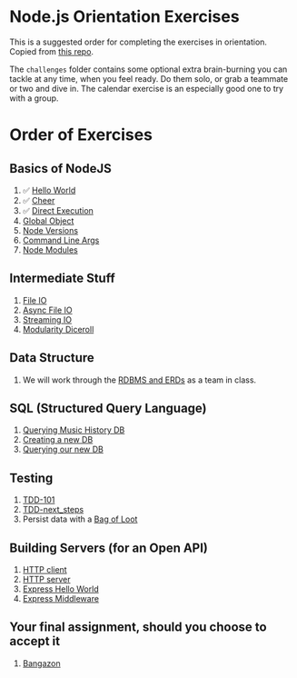 # Node.js Orientation Exercises

This is a suggested order for completing the exercises in orientation. Copied from [this repo](https://github.com/nashville-software-school/bangazon-corp/tree/master/orientation/resources).

The `challenges` folder contains some optional extra brain-burning you can tackle at any time, when you feel ready. Do them solo, or grab a teammate or two and dive in. The calendar exercise is an especially good one to try with a group.

# Order of Exercises

## Basics of NodeJS

1. :white_check_mark: [Hello World](00-helloWorld.js)
1. :white_check_mark: [Cheer](01-cheer.js)
1. :white_check_mark: [Direct Execution](02-directExec.js)
1. [Global Object](./03-global_object.md)
1. [Node Versions](./04-nodejs_versions.md)
1. [Command Line Args](./05-command_arguments.md)
1. [Node Modules](./06-third_party_modules.md)

## Intermediate Stuff
1. [File IO](./07-file_io.md)
1. [Async File IO](./08-async_file_io.md)
1. [Streaming IO](./09-streaminf-io.md)
1. [Modularity Diceroll](./14-modularity-diceroll.md)

## Data Structure
1. We will work through the [RDBMS and ERDs](./10-relational-database-ERD.md) as a team in class.

## SQL (Structured Query Language)
1. [Querying Music History DB](./11-sql_queries_01.md)
1. [Creating a new DB](./12-SQLite_create_db.md)
1. [Querying our new DB](./13-SQLite_create_db_02.md)

## Testing
1. [TDD-101](./15-testing_101.md)
1. [TDD-next_steps](./16-tdd-first-steps.md)
1. Persist data with a [Bag of Loot](./17-tdd_bag-o-loot.md)

## Building Servers (for an Open API)
1. [HTTP client](./18-http_client.md)
1. [HTTP server](./19-http-server.md)
1. [Express Hello World](./20-express-hello-world.md)
1. [Express Middleware](./21-express-middleware.md)

## Your final assignment, should you choose to accept it
1. [Bangazon](./22-bangazon-ERD.md)
